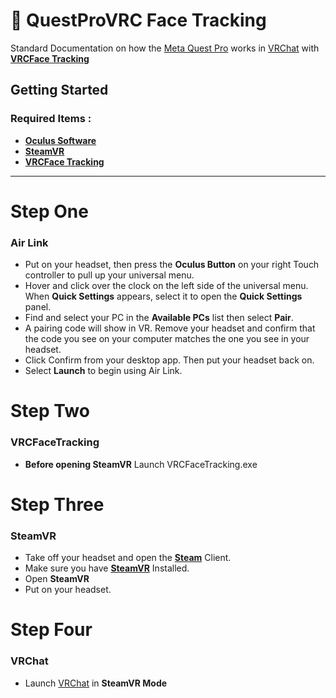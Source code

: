 # 🥽 QuestProVRC Face Tracking
Standard Documentation on how the [Meta Quest Pro](https://www.meta.com/quest/quest-pro/) works in [VRChat](https://vrchat.com/) with **[VRCFace Tracking](https://github.com/benaclejames/VRCFaceTracking/releases/)**
## Getting Started
### Required Items : 
* **[Oculus Software](https://www.oculus.com/download_app/?id=1582076955407037)**
* **[SteamVR](https://store.steampowered.com/app/250820/SteamVR/)**
* **[VRCFace Tracking](https://github.com/benaclejames/VRCFaceTracking/releases/)**

***

# Step One
### Air Link
* Put on your headset, then press the **Oculus Button** on your right Touch controller to pull up your universal menu.
* Hover and click over the clock on the left side of the universal menu. When **Quick Settings** appears, select it to open the **Quick Settings** panel.
* Find and select your PC in the **Available PCs** list then select **Pair**.
* A pairing code will show in VR. Remove your headset and confirm that the code you see on your computer matches the one you see in your headset. 
* Click Confirm from your desktop app. Then put your headset back on.
* Select **Launch** to begin using Air Link. 
# Step Two
### VRCFaceTracking
* **Before opening SteamVR** Launch VRCFaceTracking.exe
# Step Three
### SteamVR
* Take off your headset and open the **[Steam](https://store.steampowered.com/about/)** Client.
* Make sure you have **[SteamVR](https://store.steampowered.com/app/250820/SteamVR/)** Installed.
* Open **SteamVR**
* Put on your headset.

# Step Four
### VRChat
* Launch [VRChat](https://vrchat.com/) in **SteamVR Mode**
